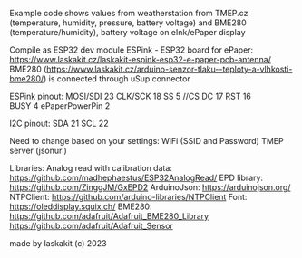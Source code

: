 Example code shows values from weatherstation from TMEP.cz (temperature, humidity, pressure, battery voltage) 
and BME280 (temperature/humidity), battery voltage on eInk/ePaper display

Compile as ESP32 dev module
ESPink - ESP32 board for ePaper: https://www.laskakit.cz/laskakit-espink-esp32-e-paper-pcb-antenna/
BME280 (https://www.laskakit.cz/arduino-senzor-tlaku--teploty-a-vlhkosti-bme280/) is connected through uSup connector 

ESPink pinout:
MOSI/SDI 23
CLK/SCK 18
SS 5 //CS
DC 17 
RST 16  
BUSY 4 
ePaperPowerPin  2

I2C pinout:
SDA 21
SCL 22

Need to change based on your settings:
WiFi (SSID and Password)
TMEP server (jsonurl)

Libraries:
Analog read with calibration data: https://github.com/madhephaestus/ESP32AnalogRead/ 
EPD library: https://github.com/ZinggJM/GxEPD2
ArduinoJson: https://arduinojson.org/
NTPClient: https://github.com/arduino-libraries/NTPClient
Font: https://oleddisplay.squix.ch/ 
BME280: https://github.com/adafruit/Adafruit_BME280_Library
https://github.com/adafruit/Adafruit_Sensor

made by laskakit (c) 2023
